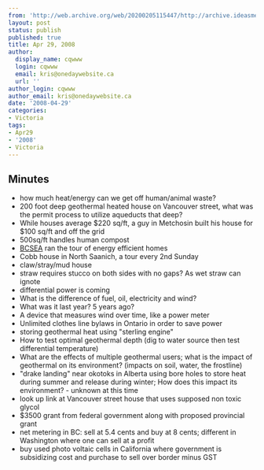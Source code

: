 ```yaml
---
from: 'http://web.archive.org/web/20200205115447/http://archive.ideasmeetings.org/wiki/Apr29,2008'
layout: post
status: publish
published: true
title: Apr 29, 2008
author:
  display_name: cqwww
  login: cqwww
  email: kris@onedaywebsite.ca
  url: ''
author_login: cqwww
author_email: kris@onedaywebsite.ca
date: '2008-04-29'
categories:
- Victoria
tags:
- Apr29
- '2008'
- Victoria
---
```


## Minutes

* how much heat/energy can we get off human/animal waste?
* 200 foot deep geothermal heated house on Vancouver street, what was the permit process to utilize aqueducts that deep?
* While houses average $220 sq/ft, a guy in Metchosin built his house for $100 sq/ft and off the grid
* 500sq/ft handles human compost
* [BCSEA](http://www.bcsea.org/) ran the tour of energy efficient homes
* Cobb house in North Saanich, a tour every 2nd Sunday
* claw/stray/mud house
* straw requires stucco on both sides with no gaps? As wet straw can ignote
* differential power is coming
* What is the difference of fuel, oil, electricity and wind? 
* What was it last year? 5 years ago?
* A device that measures wind over time, like a power meter
* Unlimited clothes line bylaws in Ontario in order to save power
* storing geothermal heat using "sterling engine"
* How to test optimal geothermal depth (dig to water source then test differential temperature)
* What are the effects of multiple geothermal users; what is the impact of geothermal on its environment? (impacts on soil, water, the frostline)
* "drake landing" near okotoks in Alberta using bore holes to store heat during summer and release during winter; How does this impact its environment? - unknown at this time
* look up link at Vancouver street house that uses supposed non toxic glycol 
* $3500 grant from federal government along with proposed provincial grant
* net metering in BC: sell at 5.4 cents and buy at 8 cents; different in Washington where one can sell at a profit
* buy used photo voltaic cells in California where government is subsidizing cost and purchase to sell over border minus GST
